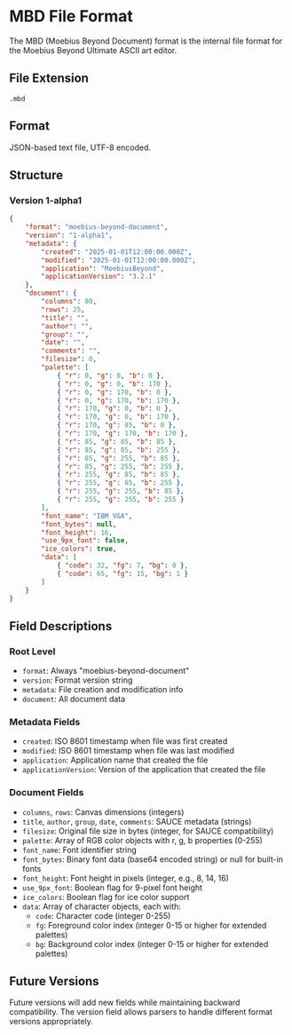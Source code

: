 # MBD File Format

The MBD (Moebius Beyond Document) format is the internal file format for the Moebius Beyond Ultimate ASCII art editor.

## File Extension

`.mbd`

## Format

JSON-based text file, UTF-8 encoded.

## Structure

### Version 1-alpha1

```json
{
    "format": "moebius-beyond-document",
    "version": "1-alpha1",
    "metadata": {
        "created": "2025-01-01T12:00:00.000Z",
        "modified": "2025-01-01T12:00:00.000Z",
        "application": "MoebiusBeyond",
        "applicationVersion": "3.2.1"
    },
    "document": {
        "columns": 80,
        "rows": 25,
        "title": "",
        "author": "",
        "group": "",
        "date": "",
        "comments": "",
        "filesize": 0,
        "palette": [
            { "r": 0, "g": 0, "b": 0 },
            { "r": 0, "g": 0, "b": 170 },
            { "r": 0, "g": 170, "b": 0 },
            { "r": 0, "g": 170, "b": 170 },
            { "r": 170, "g": 0, "b": 0 },
            { "r": 170, "g": 0, "b": 170 },
            { "r": 170, "g": 85, "b": 0 },
            { "r": 170, "g": 170, "b": 170 },
            { "r": 85, "g": 85, "b": 85 },
            { "r": 85, "g": 85, "b": 255 },
            { "r": 85, "g": 255, "b": 85 },
            { "r": 85, "g": 255, "b": 255 },
            { "r": 255, "g": 85, "b": 85 },
            { "r": 255, "g": 85, "b": 255 },
            { "r": 255, "g": 255, "b": 85 },
            { "r": 255, "g": 255, "b": 255 }
        ],
        "font_name": "IBM VGA",
        "font_bytes": null,
        "font_height": 16,
        "use_9px_font": false,
        "ice_colors": true,
        "data": [
            { "code": 32, "fg": 7, "bg": 0 },
            { "code": 65, "fg": 15, "bg": 1 }
        ]
    }
}
```

## Field Descriptions

### Root Level

- `format`: Always "moebius-beyond-document"
- `version`: Format version string
- `metadata`: File creation and modification info
- `document`: All document data

### Metadata Fields

- `created`: ISO 8601 timestamp when file was first created
- `modified`: ISO 8601 timestamp when file was last modified
- `application`: Application name that created the file
- `applicationVersion`: Version of the application that created the file

### Document Fields

- `columns`, `rows`: Canvas dimensions (integers)
- `title`, `author`, `group`, `date`, `comments`: SAUCE metadata (strings)
- `filesize`: Original file size in bytes (integer, for SAUCE compatibility)
- `palette`: Array of RGB color objects with r, g, b properties (0-255)
- `font_name`: Font identifier string
- `font_bytes`: Binary font data (base64 encoded string) or null for built-in fonts
- `font_height`: Font height in pixels (integer, e.g., 8, 14, 16)
- `use_9px_font`: Boolean flag for 9-pixel font height
- `ice_colors`: Boolean flag for ice color support
- `data`: Array of character objects, each with:
    - `code`: Character code (integer 0-255)
    - `fg`: Foreground color index (integer 0-15 or higher for extended palettes)
    - `bg`: Background color index (integer 0-15 or higher for extended palettes)

## Future Versions

Future versions will add new fields while maintaining backward compatibility. The version field allows parsers to handle different format versions appropriately.
